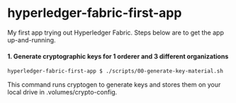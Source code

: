 # hyperledger-fabric-first-app
My first app trying out Hyperledger Fabric. Steps below are to get the app up-and-running.

#### 1. Generate cryptographic keys for 1 orderer and 3 different organizations
```sh
hyperledger-fabric-first-app $ ./scripts/00-generate-key-material.sh
```
This command runs cryptogen to generate keys and stores them on your local drive in .volumes/crypto-config.
